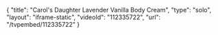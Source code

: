 {
    "title": "Carol's Daughter Lavender   Vanilla Body Cream",
    "type": "solo",
    "layout": "iframe-static",
    "videoId": "112335722",
    "url": "\/tvpembed\/112335722"
}